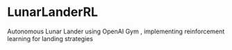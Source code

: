 # LunarLanderRL
Autonomous Lunar Lander using OpenAI Gym , implementing reinforcement learning for landing strategies
